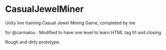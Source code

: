# CasualJewelMiner
Unity live training Casual Jewel Mining Game, completed by me

for @carmalou : Modified to have one level to learn HTML tag h1 and closing

Rough and dirty prototype.

